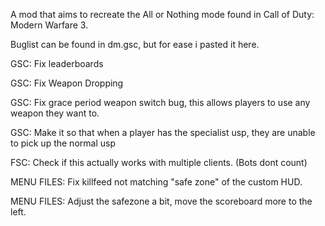 A mod that aims to recreate the All or Nothing mode found in Call of Duty: Modern Warfare 3.

Buglist can be found in dm.gsc, but for ease i pasted it here.

GSC: Fix leaderboards

GSC: Fix Weapon Dropping

GSC: Fix grace period weapon switch bug, this allows players to use any weapon they want to.

GSC: Make it so that when a player has the specialist usp, they are unable to pick up the normal usp

FSC: Check if this actually works with multiple clients. (Bots dont count)

MENU FILES: Fix killfeed not matching "safe zone" of the custom HUD.

MENU FILES: Adjust the safezone a bit, move the scoreboard more to the left.

